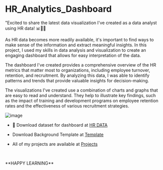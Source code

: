 # HR_Analytics_Dashboard

"Excited to share the latest data visualization I've created as a data analyst using HR data! 📊👩‍💼

As HR data becomes more readily available, it's important to find ways to make sense of the information and extract meaningful insights. In this project, I used my skills in data analysis and visualization to create an engaging dashboard that allows for easy interpretation of the data.

The dashboard I've created provides a comprehensive overview of the HR metrics that matter most to organizations, including employee turnover, retention, and recruitment. By analyzing this data, I was able to identify patterns and trends that provide valuable insights for decision-making.

The visualizations I've created use a combination of charts and graphs that are easy to read and understand. They help to illustrate key findings, such as the impact of training and development programs on employee retention rates and the effectiveness of various recruitment strategies.


![image](https://user-images.githubusercontent.com/117584708/224535892-99f7c6af-ff32-472c-9795-5e4814a89093.png)
- 🧾 Download dataset for dashboard at [HR DATA](https://github.com/Chikkuduakanksha/HR_Analytics_Dashboard/blob/main/HR%20Data.xlsx)
- Download Background Template at [Template](https://github.com/Chikkuduakanksha/HR_Analytics_Dashboard/blob/main/HR%20background.pptx.jpg)

- All of my projects are available at [Projects](https://github.com/Chikkuduakanksha?tab=repositories)

<p>&nbsp;</p>
**HAPPY LEARNING**
